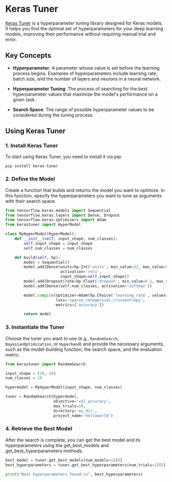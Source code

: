 # Keras Tuner

[Keras Tuner](https://keras.io/keras_tuner/) is a hyperparameter tuning library designed for Keras models. It helps you find the optimal set of hyperparameters for your deep learning models, improving their performance without requiring manual trial and error.

## Key Concepts

- **Hyperparameter**: A parameter whose value is set before the learning process begins. Examples of hyperparameters include learning rate, batch size, and the number of layers and neurons in a neural network.

- **Hyperparameter Tuning**: The process of searching for the best hyperparameter values that maximize the model's performance on a given task.

- **Search Space**: The range of possible hyperparameter values to be considered during the tuning process.

## Using Keras Tuner

### 1. **Install Keras Tuner**

To start using Keras Tuner, you need to install it via pip:

```shell
pip install keras-tuner
```

### 2. **Define the Model**

Create a function that builds and returns the model you want to optimize. In this function, specify the hyperparameters you want to tune as arguments with their search space.

```py
from tensorflow.keras.models import Sequential
from tensorflow.keras.layers import Dense, Dropout
from tensorflow.keras.optimizers import Adam
from kerastuner import HyperModel

class MyHyperModel(HyperModel):
    def __init__(self, input_shape, num_classes):
        self.input_shape = input_shape
        self.num_classes = num_classes

    def build(self, hp):
        model = Sequential()
        model.add(Dense(units=hp.Int('units', min_value=32, max_value=512, step=32),
                        activation='relu',
                        input_shape=self.input_shape))
        model.add(Dropout(rate=hp.Float('dropout', min_value=0.1, max_value=0.5, step=0.1)))
        model.add(Dense(self.num_classes, activation='softmax'))

        model.compile(optimizer=Adam(hp.Choice('learning_rate', values=[1e-2, 1e-3, 1e-4])),
                      loss='sparse_categorical_crossentropy',
                      metrics=['accuracy'])

        return model
```

### 3. **Instantiate the Tuner**

Choose the tuner you want to use (e.g., `RandomSearch`, `BayesianOptimization`, or `Hyperband`) and provide the necessary arguments, such as the model-building function, the search space, and the evaluation metric.

```py
from kerastuner import RandomSearch

input_shape = (28, 28)
num_classes = 10

hypermodel = MyHyperModel(input_shape, num_classes)

tuner = RandomSearch(hypermodel,
                     objective='val_accuracy',
                     max_trials=10,
                     directory='my_dir',
                     project_name='helloworld')
```

### 4. **Retrieve the Best Model**

After the search is complete, you can get the best model and its hyperparameters using the get_best_models and get_best_hyperparameters methods.

```py
best_model = tuner.get_best_models(num_models=1)[0]
best_hyperparameters = tuner.get_best_hyperparameters(num_trials=1)[0]

print("Best hyperparameters found:\n", best_hyperparameters)
```
